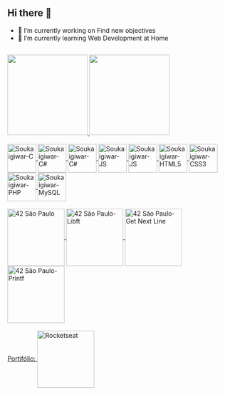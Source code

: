 ## Hi there 👋

- 🔭 I’m currently working on Find new objectives
- 🌱 I’m currently learning Web Development at Home

##

<div>
  <a href="https://github.com/Soukaigiwar">
  <img height="180em" src="https://github-readme-stats.vercel.app/api?username=Soukaigiwar&show_icons=true&theme=dracula&include_all_commits=true&count_private=true"/>
  <img height="180em" src="https://github-readme-stats.vercel.app/api/top-langs/?username=Soukaigiwar&layout=compact&langs_count=7&theme=dracula"/>
</div>
<div style="display: inline_block"><br>
  <img align="center" alt="Soukaigiwar-C" height="64" width="64" src="https://icongr.am/devicon/c-original.svg?size=64&color=currentColor">
  <img align="center" alt="Soukaigiwar-C#" height="64" width="64" src="https://icongr.am/devicon/csharp-original.svg?size=64&color=currentColor">
  <img align="center" alt="Soukaigiwar-C#" height="64" width="64" src="https://icongr.am/devicon/dot-net-original-wordmark.svg?size=64&color=currentColor)">
  <img align="center" alt="Soukaigiwar-JS" height="64" width="64" src="https://icongr.am/devicon/java-original-wordmark.svg?size=64&color=currentColor">
  <img align="center" alt="Soukaigiwar-JS" height="64" width="64" src="https://icongr.am/devicon/javascript-original.svg?size=64&color=currentColor">
  <img align="center" alt="Soukaigiwar-HTML5" height="64" width="64" src="https://icongr.am/devicon/html5-original.svg?size=64&color=currentColor">
  <img align="center" alt="Soukaigiwar-CSS3" height="64" width="64" src="https://icongr.am/devicon/css3-original.svg?size=64&color=currentColor">
  <img align="center" alt="Soukaigiwar-PHP" height="64" width="64" src="https://icongr.am/devicon/php-original.svg?size=64&color=currentColor">
  <img align="center" alt="Soukaigiwar-MySQL" height="64" width="64" src="https://icongr.am/devicon/mysql-original-wordmark.svg?size=64&color=currentColor">
</div>
<div style="display: inline_block"><br>
  <img align="center" alt="42 São Paulo" height="128" width="128" src="https://fastfixinformatica.com.br/gh_img/42sp.png?size=128&color=currentColor">
  <img align="center" alt="42 São Paulo-Libft" height="128" width="128" src="https://fastfixinformatica.com.br/gh_img/libfte.png?size=128&color=currentColor">
  <img align="center" alt="42 São Paulo-Get Next Line" height="128" width="128" src="https://fastfixinformatica.com.br/gh_img/get_next_linee.png?size=128&color=currentColor">
  <img align="center" alt="42 São Paulo-Printf" height="128" width="128" src="https://fastfixinformatica.com.br/gh_img/ft_printfe.png?size=128&color=currentColor">
</div>
  
<div style="display: inline_block"><br>
  <a href="https://soukaigiwar.github.io/portifolio" target="_blank">Portifólio: 
  <img align="center" alt="Rocketseat" width="128" src="https://fastfixinformatica.com.br/gh_img/rocketseat.png?size=128&color=currentColor">
  </a>
</div>
